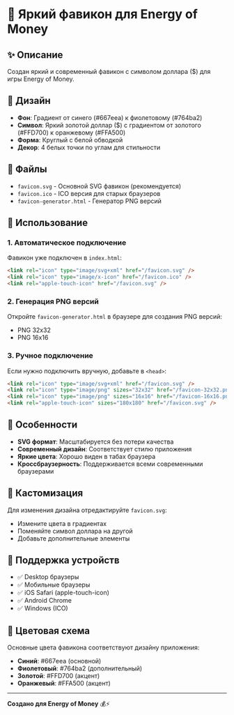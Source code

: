 # 🎯 Яркий фавикон для Energy of Money

## ✨ Описание

Создан яркий и современный фавикон с символом доллара ($) для игры Energy of Money.

## 🎨 Дизайн

- **Фон**: Градиент от синего (#667eea) к фиолетовому (#764ba2)
- **Символ**: Яркий золотой доллар ($) с градиентом от золотого (#FFD700) к оранжевому (#FFA500)
- **Форма**: Круглый с белой обводкой
- **Декор**: 4 белых точки по углам для стильности

## 📁 Файлы

- `favicon.svg` - Основной SVG фавикон (рекомендуется)
- `favicon.ico` - ICO версия для старых браузеров
- `favicon-generator.html` - Генератор PNG версий

## 🚀 Использование

### 1. Автоматическое подключение
Фавикон уже подключен в `index.html`:
```html
<link rel="icon" type="image/svg+xml" href="/favicon.svg" />
<link rel="icon" type="image/x-icon" href="/favicon.ico" />
<link rel="apple-touch-icon" href="/favicon.svg" />
```

### 2. Генерация PNG версий
Откройте `favicon-generator.html` в браузере для создания PNG версий:
- PNG 32x32
- PNG 16x16

### 3. Ручное подключение
Если нужно подключить вручную, добавьте в `<head>`:
```html
<link rel="icon" type="image/svg+xml" href="/favicon.svg" />
<link rel="icon" type="image/png" sizes="32x32" href="/favicon-32x32.png" />
<link rel="icon" type="image/png" sizes="16x16" href="/favicon-16x16.png" />
<link rel="apple-touch-icon" sizes="180x180" href="/favicon.svg" />
```

## 🌟 Особенности

- **SVG формат**: Масштабируется без потери качества
- **Современный дизайн**: Соответствует стилю приложения
- **Яркие цвета**: Хорошо виден в табах браузера
- **Кроссбраузерность**: Поддерживается всеми современными браузерами

## 🔧 Кастомизация

Для изменения дизайна отредактируйте `favicon.svg`:
- Измените цвета в градиентах
- Поменяйте символ доллара на другой
- Добавьте дополнительные элементы

## 📱 Поддержка устройств

- ✅ Desktop браузеры
- ✅ Мобильные браузеры
- ✅ iOS Safari (apple-touch-icon)
- ✅ Android Chrome
- ✅ Windows (ICO)

## 🎯 Цветовая схема

Основные цвета фавикона соответствуют дизайну приложения:
- **Синий**: #667eea (основной)
- **Фиолетовый**: #764ba2 (дополнительный)
- **Золотой**: #FFD700 (акцент)
- **Оранжевый**: #FFA500 (акцент)

---

**Создано для Energy of Money** 💰⚡
